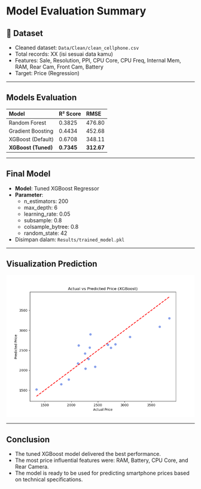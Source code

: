 # Model Evaluation Summary

## 📄 Dataset
- Cleaned dataset: `Data/Clean/clean_cellphone.csv`
- Total records: XX (isi sesuai data kamu)
- Features: Sale, Resolution, PPI, CPU Core, CPU Freq, Internal Mem, RAM, Rear Cam, Front Cam, Battery
- Target: Price (Regression)

---

## Models Evaluation

| Model               | R² Score | RMSE    |
|:--------------------|:----------|:-----------|
| Random Forest        | 0.3825   | 476.80 |
| Gradient Boosting    | 0.4434   | 452.68 |
| XGBoost (Default)    | 0.6708   | 348.11 |
| **XGBoost (Tuned)**  | **0.7345** | **312.67** |

---

## Final Model
- **Model**: Tuned XGBoost Regressor
- **Parameter**:
  - n_estimators: 200
  - max_depth: 6
  - learning_rate: 0.05
  - subsample: 0.8
  - colsample_bytree: 0.8
  - random_state: 42
- Disimpan dalam: `Results/trained_model.pkl`

---

## Visualization Prediction

![XGBoost Prediction Result](Results/xgb_prediction_vs_actual.png)

---

## Conclusion
- The tuned XGBoost model delivered the best performance.
- The most price influential features were: RAM, Battery, CPU Core, and Rear Camera.
- The model is ready to be used for predicting smartphone prices based on technical specifications.

